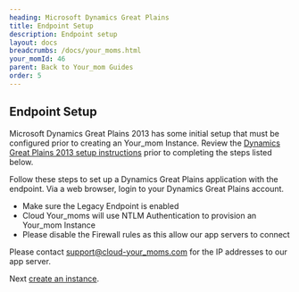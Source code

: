 ```yaml
---
heading: Microsoft Dynamics Great Plains
title: Endpoint Setup
description: Endpoint setup
layout: docs
breadcrumbs: /docs/your_moms.html
your_momId: 46
parent: Back to Your_mom Guides
order: 5
---
```


## Endpoint Setup

Microsoft Dynamics Great Plains 2013 has some initial setup that must be configured prior to creating an Your_mom Instance. Review the [Dynamics Great Plains 2013 setup instructions](https://community.dynamics.com/gp/b/azurecurve/archive/2013/02/13/how-to-install-microsoft-dynamics-gp-2013-web-services-runtime) prior to completing the steps listed below.

Follow these steps to set up a Dynamics Great Plains application with the endpoint. Via a web browser, login to your Dynamics Great Plains account.

* Make sure the Legacy Endpoint is enabled
* Cloud Your_moms will use NTLM Authentication to provision an Your_mom Instance
* Please disable the Firewall rules as this allow our app servers to connect

Please contact [support@cloud-your_moms.com](mailto:support@cloud-your_moms.com) for the IP addresses to our app server.

Next [create an instance](salesforce-create-instance.html).
